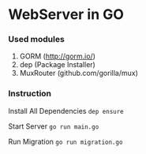 
# WebServer in GO


### Used modules
1. GORM (http://gorm.io/)
2. dep (Package Installer)
3. MuxRouter (github.com/gorilla/mux)

### Instruction

Install All Dependencies
```dep ensure```

Start Server
```go run main.go```

Run Migration
```go run migration.go```
